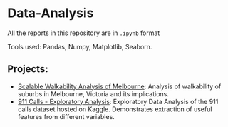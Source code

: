 # Data-Analysis

All the reports in this repository are in `.ipynb` format

Tools used: Pandas, Numpy, Matplotlib, Seaborn.

## Projects:
  - [Scalable Walkability Analysis of Melbourne](https://github.com/trickster-00/Data-Analysis/blob/0b8508a6e88ee579b25054fd23fb2a480fc9f4df/Titanic%20Dataset%20-%20Exploratory%20Analysis.ipynb): Analysis of walkability of suburbs in Melbourne, Victoria and its implications.
  - [911 Calls - Exploratory Analysis](https://github.com/trickster-00/Data-Analysis/blob/0b8508a6e88ee579b25054fd23fb2a480fc9f4df/911%20Calls%20-%20Exploratory%20Analysis.ipynb): Exploratory Data Analysis of the 911 calls dataset hosted on Kaggle. Demonstrates extraction of useful features from different variables.
		
